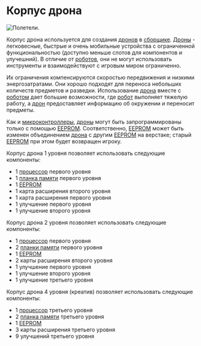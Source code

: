 # Корпус дрона

![Полетели.](oredict:oc:droneCase1)

Корпус дрона используется для создания [дронов](drone.md) в [сборщике](../block/assembler.md). [Дроны](drone.md) - легковесные, быстрые и очень мобильные устройства с ограниченной функциональностью (доступно меньше слотов для компонентов и улучешний). В отличие от [роботов](../block/robot.md), они не могут использовать инструменты и взаимодействуют с игровым миром ограниченно.

Их ограничения компенсируются скоростью передвижения и низкими энергозатратами. Они хорошо подходят для переноса небольших количеств предметов и разведки. Использование [дрона](drone.md) вместе с [роботом](../block/robot.md) дает большие возможности, где [робот](../block/robot.md) выполняет тяжелую работу, а [дрон](drone.md) предоставляет информацию об окружении и переносит предметы.

Как и [микроконтроллеры](../block/microcontroller.md), [дроны](drone.md) могут быть запрограммированы только с помощью [EEPROM](eeprom.md). Соответственно, [EEPROM](eeprom.md) может быть изменен объединением [дрона](drone.md) с другим [EEPROM](eeprom.md) на верстаке; старый [EEPROM](eeprom.md) при этом будет возвращен игроку.

Корпус дрона 1 уровня позволяет использовать следующие компоненты:
- 1 [процессор](cpu1.md) первого уровня
- 1 [планка памяти](ram1.md) первого уровня
- 1 [EEPROM](eeprom.md)
- 1 карта расширения второго уровня
- 1 карта расширения первого уровня
- 1 улучшение первого уровня
- 1 улучшение второго уровня

Корпус дрона 2 уровня позволяет использовать следующие компоненты:
- 1 [процессор](cpu1.md) первого уровня
- 2 [планки памяти](ram1.md) первого уровня
- 1 [EEPROM](eeprom.md)
- 2 карты расширения второго уровня
- 1 улучшение первого уровня
- 1 улучшение второго уровня
- 1 улучшение третьего уровня

Корпус дрона 4 уровня (креатив) позволяет использовать следующие компоненты:
- 1 [процессор](cpu3.md) третьего уровня
- 2 [планка памяти](ram5.md) третьего уровня
- 1 [EEPROM](eeprom.md)
- 3 карты расширения третьего уровня
- 9 улучшений третьего уровня
